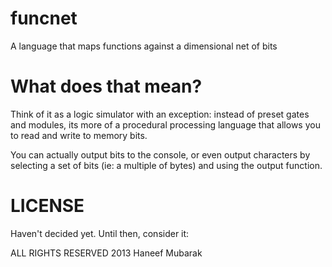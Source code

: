funcnet
=======

A language that maps functions against a dimensional net of bits

What does that mean?
====================

Think of it as a logic simulator with an exception: instead of 
preset gates and modules, its more of a procedural processing 
language that allows you to read and write to memory bits.

You can actually output bits to the console, or even output
characters by selecting a set of bits (ie: a multiple of bytes)
and using the output function.

LICENSE
=======

Haven't decided yet. Until then, consider it:

ALL RIGHTS RESERVED 2013 Haneef Mubarak
